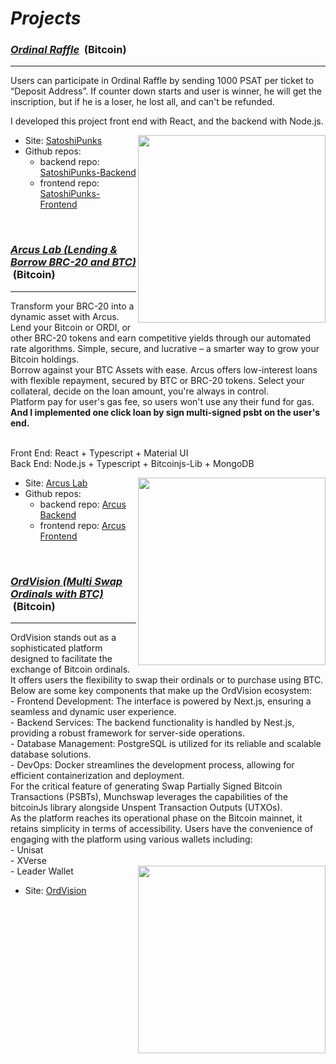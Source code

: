 # <i>Projects</i>

<h3><u><strong><i>Ordinal Raffle</i></strong></u> &nbsp;(Bitcoin)</h3>
<hr />
Users can participate in Ordinal Raffle by sending 1000 PSAT per ticket to “Deposit Address”.
If counter down starts and user is winner, he will get the inscription, but if he is a loser, he lost all, and can't be refunded.

I developed this project front end with React, and the backend with Node.js.

<img align="right" width="300px" src="https://github.com/FeloniousGru-Super/projects/assets/92280175/231f9b82-8281-43ae-af54-e7e8f1ed5035">

- Site: <a href="https://satoshipunks.art">SatoshiPunks</a>
- Github repos: 
  - backend repo: <a href="https://github.com/FeloniousGru-Super/ordipucks-be">SatoshiPunks-Backend</a>
  - frontend repo: <a href="https://github.com/FeloniousGru-Super/ordipunks-fe">SatoshiPunks-Frontend</a>

<br />


<h3><u><strong><i>Arcus Lab (Lending & Borrow BRC-20 and BTC)</i></strong></u> &nbsp;(Bitcoin)</h3>
<hr />
Transform your BRC-20 into a dynamic asset with Arcus. Lend your Bitcoin or ORDI, or other BRC-20 tokens and earn competitive yields through our automated rate algorithms. Simple, secure, and lucrative – a smarter way to grow your Bitcoin holdings.
<br />
Borrow against your BTC Assets with ease. Arcus offers low-interest loans with flexible repayment, secured by BTC or BRC-20 tokens. Select your collateral, decide on the loan amount, you're always in control.
<br />
Platform pay for user's gas fee, so users won't use any their fund for gas.
<br />
<strong>And I implemented one click loan by sign multi-signed psbt on the user's end.</strong>
<br />
<br />

Front End: React + Typescript + Material UI
<br />
Back End: Node.js + Typescript + Bitcoinjs-Lib + MongoDB

<img align="right" width="300px" src="https://github.com/FeloniousGru-Super/projects/assets/92280175/165319b6-7bbd-40de-b768-5eaf3b3868e6">

- Site: <a href="https://arcusbtc.com">Arcus Lab</a>
- Github repos: 
  - backend repo: <a href="https://github.com/FeloniousGru-Super/Arcus-BE">Arcus Backend</a>
  - frontend repo: <a href="https://github.com/FeloniousGru-Super/Arcus-FE">Arcus Frontend</a>
<br />


<h3><u><strong><i>OrdVision (Multi Swap Ordinals with BTC)</i></strong></u> &nbsp;(Bitcoin)</h3>
<hr />
OrdVision stands out as a sophisticated platform designed to facilitate the exchange of Bitcoin ordinals. It offers users the flexibility to swap their ordinals or to purchase using BTC. Below are some key components that make up the OrdVision ecosystem:
<br />
- Frontend Development: The interface is powered by Next.js, ensuring a seamless and dynamic user experience.
<br />
- Backend Services: The backend functionality is handled by Nest.js, providing a robust framework for server-side operations.
<br />
- Database Management: PostgreSQL is utilized for its reliable and scalable database solutions.
<br />
- DevOps: Docker streamlines the development process, allowing for efficient containerization and deployment.
<br />
For the critical feature of generating Swap Partially Signed Bitcoin Transactions (PSBTs), Munchswap leverages the capabilities of the bitcoinJs library alongside Unspent Transaction Outputs (UTXOs).
<br />
As the platform reaches its operational phase on the Bitcoin mainnet, it retains simplicity in terms of accessibility. Users have the convenience of engaging with the platform using various wallets including:
<br />
- Unisat
<br />
- XVerse
<br />
- Leader Wallet

<img align="right" width="300px" src="https://github.com/FeloniousGru-Super/projects/assets/92280175/da4da8e1-70d0-4284-b030-bae783ac3a0e">

- Site: <a href="https://ordvision.io">OrdVision</a>

<br />
